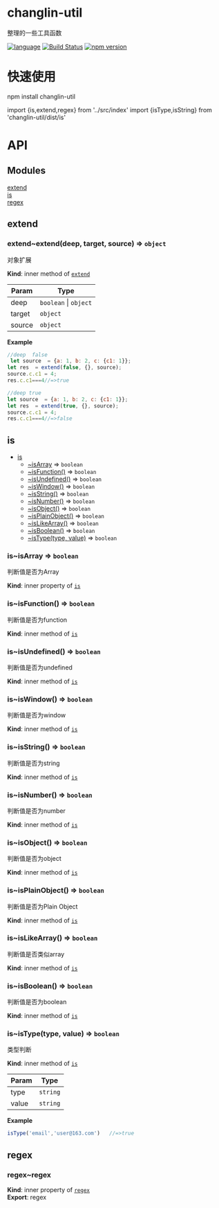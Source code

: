 
# changlin-util

整理的一些工具函数

[![language](https://img.shields.io/badge/language-javascript-orange.svg)](https://github.com/ChangLin-CN/changlin-util.git)     [![Build Status](https://travis-ci.org/ChangLin-CN/changlin-util.svg?branch=master)](https://travis-ci.org/ChangLin-CN/changlin-util)         [![npm version](https://img.shields.io/npm/v/changlin-util.svg)](https://www.npmjs.com/package/changlin-util)


# 快速使用

npm install changlin-util

import {is,extend,regex} from '../src/index'
import {isType,isString} from  'changlin-util/dist/is'


# API

## Modules

<dl>
<dt><a href="#module_extend">extend</a></dt>
<dd></dd>
<dt><a href="#module_is">is</a></dt>
<dd></dd>
<dt><a href="#module_regex">regex</a></dt>
<dd></dd>
</dl>

<a name="module_extend"></a>

## extend
<a name="module_extend..extend"></a>

### extend~extend(deep, target, source) ⇒ <code>object</code>
对象扩展

**Kind**: inner method of [<code>extend</code>](#module_extend)  

| Param | Type |
| --- | --- |
| deep | <code>boolean</code> \| <code>object</code> | 
| target | <code>object</code> | 
| source | <code>object</code> | 

**Example**  
```javascript//deep  false let source  = {a: 1, b: 2, c: {c1: 1}};let res  = extend(false, {}, source);source.c.c1 = 4;res.c.c1===4//=>true//deep truelet source  = {a: 1, b: 2, c: {c1: 1}};let res  = extend(true, {}, source);source.c.c1 = 4;res.c.c1===4//=>false```
<a name="module_is"></a>

## is

* [is](#module_is)
    * [~isArray](#module_is..isArray) ⇒ <code>boolean</code>
    * [~isFunction()](#module_is..isFunction) ⇒ <code>boolean</code>
    * [~isUndefined()](#module_is..isUndefined) ⇒ <code>boolean</code>
    * [~isWindow()](#module_is..isWindow) ⇒ <code>boolean</code>
    * [~isString()](#module_is..isString) ⇒ <code>boolean</code>
    * [~isNumber()](#module_is..isNumber) ⇒ <code>boolean</code>
    * [~isObject()](#module_is..isObject) ⇒ <code>boolean</code>
    * [~isPlainObject()](#module_is..isPlainObject) ⇒ <code>boolean</code>
    * [~isLikeArray()](#module_is..isLikeArray) ⇒ <code>boolean</code>
    * [~isBoolean()](#module_is..isBoolean) ⇒ <code>boolean</code>
    * [~isType(type, value)](#module_is..isType) ⇒ <code>boolean</code>

<a name="module_is..isArray"></a>

### is~isArray ⇒ <code>boolean</code>
判断值是否为Array

**Kind**: inner property of [<code>is</code>](#module_is)  
<a name="module_is..isFunction"></a>

### is~isFunction() ⇒ <code>boolean</code>
判断值是否为function

**Kind**: inner method of [<code>is</code>](#module_is)  
<a name="module_is..isUndefined"></a>

### is~isUndefined() ⇒ <code>boolean</code>
判断值是否为undefined

**Kind**: inner method of [<code>is</code>](#module_is)  
<a name="module_is..isWindow"></a>

### is~isWindow() ⇒ <code>boolean</code>
判断值是否为window

**Kind**: inner method of [<code>is</code>](#module_is)  
<a name="module_is..isString"></a>

### is~isString() ⇒ <code>boolean</code>
判断值是否为string

**Kind**: inner method of [<code>is</code>](#module_is)  
<a name="module_is..isNumber"></a>

### is~isNumber() ⇒ <code>boolean</code>
判断值是否为number

**Kind**: inner method of [<code>is</code>](#module_is)  
<a name="module_is..isObject"></a>

### is~isObject() ⇒ <code>boolean</code>
判断值是否为object

**Kind**: inner method of [<code>is</code>](#module_is)  
<a name="module_is..isPlainObject"></a>

### is~isPlainObject() ⇒ <code>boolean</code>
判断值是否为Plain Object

**Kind**: inner method of [<code>is</code>](#module_is)  
<a name="module_is..isLikeArray"></a>

### is~isLikeArray() ⇒ <code>boolean</code>
判断值是否类似array

**Kind**: inner method of [<code>is</code>](#module_is)  
<a name="module_is..isBoolean"></a>

### is~isBoolean() ⇒ <code>boolean</code>
判断值是否为boolean

**Kind**: inner method of [<code>is</code>](#module_is)  
<a name="module_is..isType"></a>

### is~isType(type, value) ⇒ <code>boolean</code>
类型判断

**Kind**: inner method of [<code>is</code>](#module_is)  

| Param | Type |
| --- | --- |
| type | <code>string</code> | 
| value | <code>string</code> | 

**Example**  
```javascriptisType('email','user@163.com')   //=>true```
<a name="module_regex"></a>

## regex
<a name="module_regex..regex"></a>

### regex~regex
**Kind**: inner property of [<code>regex</code>](#module_regex)  
**Export**: regex  

